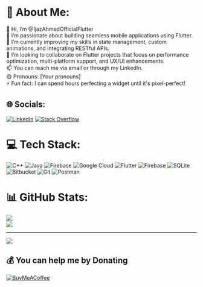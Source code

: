 # 💫 About Me:
👋 Hi, I’m @IjazAhmedOfficialFlutter<br>👀 I’m passionate about building seamless mobile applications using Flutter.<br>🌱 I’m currently improving my skills in state management, custom animations, and integrating RESTful APIs.<br>💞️ I’m looking to collaborate on Flutter projects that focus on performance optimization, multi-platform support, and UX/UI enhancements.<br>📫 You can reach me via email or through my LinkedIn.<br>😄 Pronouns: [Your pronouns]<br>⚡ Fun fact: I can spend hours perfecting a widget until it's pixel-perfect!


## 🌐 Socials:
[![LinkedIn](https://img.shields.io/badge/LinkedIn-%230077B5.svg?logo=linkedin&logoColor=white)](https://linkedin.com/in/https://www.linkedin.com/in/ijaz-ahmed-aa89b31b0) [![Stack Overflow](https://img.shields.io/badge/-Stackoverflow-FE7A16?logo=stack-overflow&logoColor=white)](https://stackoverflow.com/users/https://stackoverflow.com/users/18404896/ijaz-ahmed) 

# 💻 Tech Stack:
![C++](https://img.shields.io/badge/c++-%2300599C.svg?style=for-the-badge&logo=c%2B%2B&logoColor=white) ![Java](https://img.shields.io/badge/java-%23ED8B00.svg?style=for-the-badge&logo=openjdk&logoColor=white) ![Firebase](https://img.shields.io/badge/firebase-%23039BE5.svg?style=for-the-badge&logo=firebase) ![Google Cloud](https://img.shields.io/badge/GoogleCloud-%234285F4.svg?style=for-the-badge&logo=google-cloud&logoColor=white) ![Flutter](https://img.shields.io/badge/Flutter-%2302569B.svg?style=for-the-badge&logo=Flutter&logoColor=white) ![Firebase](https://img.shields.io/badge/firebase-a08021?style=for-the-badge&logo=firebase&logoColor=ffcd34) ![SQLite](https://img.shields.io/badge/sqlite-%2307405e.svg?style=for-the-badge&logo=sqlite&logoColor=white) ![Bitbucket](https://img.shields.io/badge/bitbucket-%230047B3.svg?style=for-the-badge&logo=bitbucket&logoColor=white) ![Git](https://img.shields.io/badge/git-%23F05033.svg?style=for-the-badge&logo=git&logoColor=white) ![Postman](https://img.shields.io/badge/Postman-FF6C37?style=for-the-badge&logo=postman&logoColor=white)
# 📊 GitHub Stats:
![](https://github-readme-streak-stats.herokuapp.com/?user=IjazAhmedOfficialFlutter&theme=default&hide_border=false)<br/>
![](https://github-readme-stats.vercel.app/api/top-langs/?username=IjazAhmedOfficialFlutter&theme=default&hide_border=false&include_all_commits=true&count_private=true&layout=compact)

---
[![](https://visitcount.itsvg.in/api?id=IjazAhmedOfficialFlutter&icon=0&color=0)](https://visitcount.itsvg.in)

  ## 💰 You can help me by Donating
  [![BuyMeACoffee](https://img.shields.io/badge/Buy%20Me%20a%20Coffee-ffdd00?style=for-the-badge&logo=buy-me-a-coffee&logoColor=black)](https://buymeacoffee.com/IjazAhmed) 

  
<!-- Proudly created with GPRM ( https://gprm.itsvg.in ) -->
